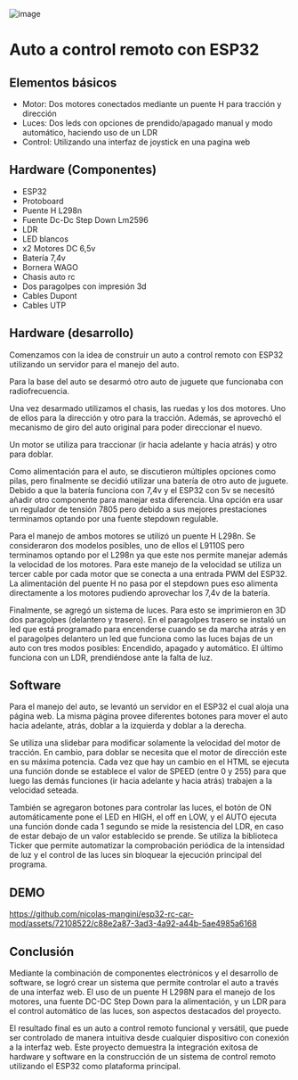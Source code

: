 ![image](https://github.com/nicolas-mangini/esp32-rc-car-mod/assets/72108522/4942dd6e-c4bd-4b3a-9429-ea97b9b5dfc7)

# Auto a control remoto con ESP32
## Elementos básicos
- Motor: Dos motores conectados mediante un puente H para tracción y dirección
- Luces: Dos leds con opciones de prendido/apagado manual y modo automático, haciendo uso de un LDR
- Control: Utilizando una interfaz de joystick en una pagina web
## Hardware (Componentes)
- ESP32
- Protoboard
- Puente H L298n
- Fuente Dc-Dc Step Down Lm2596
- LDR
- LED blancos
- x2 Motores DC 6,5v
- Batería 7,4v
- Bornera WAGO
- Chasis auto rc
- Dos paragolpes con impresión 3d
- Cables Dupont 
- Cables UTP

## Hardware (desarrollo)
Comenzamos con la idea de construir un auto a control remoto con ESP32 utilizando un servidor para el manejo del auto.

Para la base del auto se desarmó otro auto de juguete que funcionaba con radiofrecuencia.

Una vez desarmado utilizamos el chasis, las ruedas y los dos motores. Uno de ellos para la dirección y otro para la tracción. Además, se aprovechó el mecanismo de giro del auto original para poder direccionar el nuevo. 

Un motor se utiliza para traccionar (ir hacia adelante y hacia atrás) y otro para doblar. 

Como alimentación para el auto, se discutieron múltiples opciones como pilas, pero finalmente se decidió utilizar una batería de otro auto de juguete. Debido a que la batería funciona con 7,4v y el ESP32 con 5v se necesitó añadir otro componente para manejar esta diferencia. Una opción era usar un regulador de tensión 7805 pero debido a sus mejores prestaciones terminamos optando por una fuente stepdown regulable.

Para el manejo de ambos motores se utilizó un puente H L298n. Se consideraron dos modelos posibles, uno de ellos el L9110S pero terminamos optando por el L298n ya que este nos permite manejar además la velocidad de los motores. Para este manejo de la velocidad se utiliza un tercer cable por cada motor que se conecta a una entrada PWM del ESP32. La alimentación del puente H no pasa por el stepdown pues eso alimenta directamente a los motores pudiendo aprovechar los 7,4v de la batería. 

Finalmente, se agregó un sistema de luces. Para esto se imprimieron en 3D dos paragolpes (delantero y trasero). En el paragolpes trasero se instaló un led que está programado para encenderse cuando se da marcha atrás y en el paragolpes delantero un led que funciona como las luces bajas de un auto con tres modos posibles: Encendido, apagado y automático. El último funciona con un LDR, prendiéndose ante la falta de luz. 

## Software
Para el manejo del auto, se levantó un servidor en el ESP32 el cual aloja una página web. La misma página provee diferentes botones para mover el auto hacia adelante, atrás, doblar a la izquierda y doblar a la derecha. 

Se utiliza una slidebar para modificar solamente la velocidad del motor de tracción. En cambio, para doblar se necesita que el motor de dirección este en su máxima potencia. Cada vez que hay un cambio en el HTML se ejecuta una función donde se establece el valor de SPEED (entre 0 y 255) para que luego las demás funciones (ir hacia adelante y hacia atrás) trabajen a la velocidad seteada. 

También se agregaron botones para controlar las luces, el botón de ON automáticamente pone el LED en HIGH, el off en LOW, y el AUTO ejecuta una función donde cada 1 segundo se mide la resistencia del LDR, en caso de estar debajo de un valor establecido se prende. Se utiliza la biblioteca Ticker que permite automatizar la comprobación periódica de la intensidad de luz y el control de las luces sin bloquear la ejecución principal del programa.

## DEMO
https://github.com/nicolas-mangini/esp32-rc-car-mod/assets/72108522/c88e2a87-3ad3-4a92-a44b-5ae4985a6168

## Conclusión
Mediante la combinación de componentes electrónicos y el desarrollo de software, se logró crear un sistema que permite controlar el auto a través de una interfaz web. El uso de un puente H L298N para el manejo de los motores, una fuente DC-DC Step Down para la alimentación, y un LDR para el control automático de las luces, son aspectos destacados del proyecto.

El resultado final es un auto a control remoto funcional y versátil, que puede ser controlado de manera intuitiva desde cualquier dispositivo con conexión a la interfaz web. Este proyecto demuestra la integración exitosa de hardware y software en la construcción de un sistema de control remoto utilizando el ESP32 como plataforma principal.
